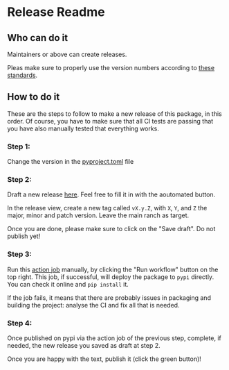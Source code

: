 # Release Readme

## Who can do it

Maintainers or above can create releases.

Pleas make sure to properly use the version numbers according to [these standards](https://semver.org/#:~:text=A%20normal%20version%20number%20MUST,0%20%2D%3E%201.11.0.).

## How to do it

These are the steps to follow to make a new release of this package, in this order. Of course, you have to make sure that all CI tests are passing that you have also manually tested that everything works.

### Step 1: 

Change the version in the [pyproject.toml](./pyproject.toml) file

### Step 2:

Draft a new release [here](https://github.com/giotto-ai/pipeline-tools/releases/new). Feel free to fill it in with the aoutomated button. 

In the release view, create a new tag called `vX.y.Z`, with `X`, `Y`, and `Z` the major, minor and patch version.
Leave the main ranch as target.

Once you are done, please make sure to click on the "Save draft". Do not publish yet!

### Step 3:

Run this [action job](https://github.com/giotto-ai/pipeline-tools/actions/workflows/python-publish.yml) manually, by clicking the "Run workflow" button on the top right. 
This job, if successful, will deploy the package to `pypi` directly. You can check it online and `pip install` it.

If the job fails, it means that there are probably issues in packaging and building the project: analyse the CI and fix all that is needed.

### Step 4:

Once published on pypi via the action job of the previous step, complete, if needed, the new release you saved as draft at step 2. 

Once you are happy with the text, publish it (click the green button)!

